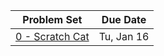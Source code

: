 | Problem Set                                                                                                  | Due Date   |
| ------------------------------------------------------------------------------------------------------------ | ---------- |
| [0 - Scratch Cat](https://github.com/northridge-dev/python-game-dev/blob/main/problem_sets/0-scratch-cat.md) | Tu, Jan 16 |
